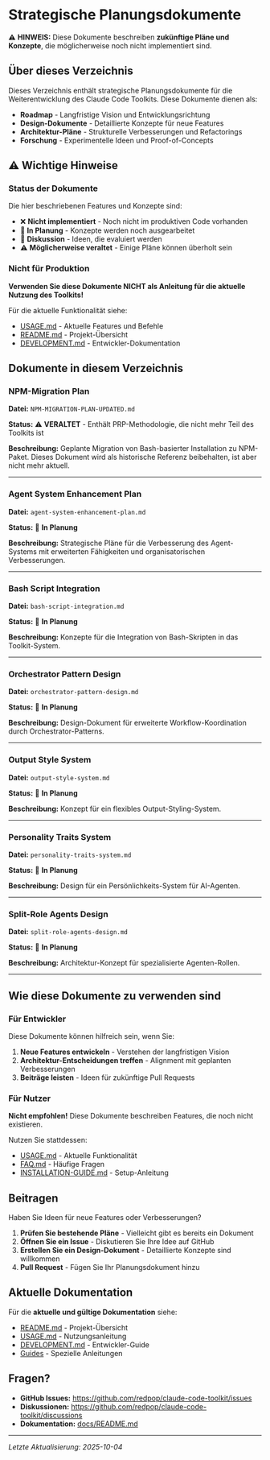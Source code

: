 # Strategische Planungsdokumente

⚠️ **HINWEIS:** Diese Dokumente beschreiben **zukünftige Pläne und Konzepte**, die möglicherweise noch nicht implementiert sind.

## Über dieses Verzeichnis

Dieses Verzeichnis enthält strategische Planungsdokumente für die Weiterentwicklung des Claude Code Toolkits. Diese Dokumente dienen als:

- **Roadmap** - Langfristige Vision und Entwicklungsrichtung
- **Design-Dokumente** - Detaillierte Konzepte für neue Features
- **Architektur-Pläne** - Strukturelle Verbesserungen und Refactorings
- **Forschung** - Experimentelle Ideen und Proof-of-Concepts

## ⚠️ Wichtige Hinweise

### Status der Dokumente

Die hier beschriebenen Features und Konzepte sind:

- ❌ **Nicht implementiert** - Noch nicht im produktiven Code vorhanden
- 🔄 **In Planung** - Konzepte werden noch ausgearbeitet
- 📝 **Diskussion** - Ideen, die evaluiert werden
- ⚠️ **Möglicherweise veraltet** - Einige Pläne können überholt sein

### Nicht für Produktion

**Verwenden Sie diese Dokumente NICHT als Anleitung für die aktuelle Nutzung des Toolkits!**

Für die aktuelle Funktionalität siehe:

- [USAGE.md](../USAGE.md) - Aktuelle Features und Befehle
- [README.md](../../README.md) - Projekt-Übersicht
- [DEVELOPMENT.md](../DEVELOPMENT.md) - Entwickler-Dokumentation

## Dokumente in diesem Verzeichnis

### NPM-Migration Plan

**Datei:** `NPM-MIGRATION-PLAN-UPDATED.md`

**Status:** ⚠️ **VERALTET** - Enthält PRP-Methodologie, die nicht mehr Teil des Toolkits ist

**Beschreibung:** Geplante Migration von Bash-basierter Installation zu NPM-Paket. Dieses Dokument wird als historische Referenz beibehalten, ist aber nicht mehr aktuell.

---

### Agent System Enhancement Plan

**Datei:** `agent-system-enhancement-plan.md`

**Status:** 📝 **In Planung**

**Beschreibung:** Strategische Pläne für die Verbesserung des Agent-Systems mit erweiterten Fähigkeiten und organisatorischen Verbesserungen.

---

### Bash Script Integration

**Datei:** `bash-script-integration.md`

**Status:** 📝 **In Planung**

**Beschreibung:** Konzepte für die Integration von Bash-Skripten in das Toolkit-System.

---

### Orchestrator Pattern Design

**Datei:** `orchestrator-pattern-design.md`

**Status:** 📝 **In Planung**

**Beschreibung:** Design-Dokument für erweiterte Workflow-Koordination durch Orchestrator-Patterns.

---

### Output Style System

**Datei:** `output-style-system.md`

**Status:** 📝 **In Planung**

**Beschreibung:** Konzept für ein flexibles Output-Styling-System.

---

### Personality Traits System

**Datei:** `personality-traits-system.md`

**Status:** 📝 **In Planung**

**Beschreibung:** Design für ein Persönlichkeits-System für AI-Agenten.

---

### Split-Role Agents Design

**Datei:** `split-role-agents-design.md`

**Status:** 📝 **In Planung**

**Beschreibung:** Architektur-Konzept für spezialisierte Agenten-Rollen.

---

## Wie diese Dokumente zu verwenden sind

### Für Entwickler

Diese Dokumente können hilfreich sein, wenn Sie:

1. **Neue Features entwickeln** - Verstehen der langfristigen Vision
2. **Architektur-Entscheidungen treffen** - Alignment mit geplanten Verbesserungen
3. **Beiträge leisten** - Ideen für zukünftige Pull Requests

### Für Nutzer

**Nicht empfohlen!** Diese Dokumente beschreiben Features, die noch nicht existieren.

Nutzen Sie stattdessen:

- [USAGE.md](../USAGE.md) - Aktuelle Funktionalität
- [FAQ.md](../FAQ.md) - Häufige Fragen
- [INSTALLATION-GUIDE.md](../INSTALLATION-GUIDE.md) - Setup-Anleitung

## Beitragen

Haben Sie Ideen für neue Features oder Verbesserungen?

1. **Prüfen Sie bestehende Pläne** - Vielleicht gibt es bereits ein Dokument
2. **Öffnen Sie ein Issue** - Diskutieren Sie Ihre Idee auf GitHub
3. **Erstellen Sie ein Design-Dokument** - Detaillierte Konzepte sind willkommen
4. **Pull Request** - Fügen Sie Ihr Planungsdokument hinzu

## Aktuelle Dokumentation

Für die **aktuelle und gültige Dokumentation** siehe:

- [README.md](../../README.md) - Projekt-Übersicht
- [USAGE.md](../USAGE.md) - Nutzungsanleitung
- [DEVELOPMENT.md](../DEVELOPMENT.md) - Entwickler-Guide
- [Guides](../guides/) - Spezielle Anleitungen

## Fragen?

- **GitHub Issues:** <https://github.com/redpop/claude-code-toolkit/issues>
- **Diskussionen:** <https://github.com/redpop/claude-code-toolkit/discussions>
- **Dokumentation:** [docs/README.md](../README.md)

---

*Letzte Aktualisierung: 2025-10-04*
